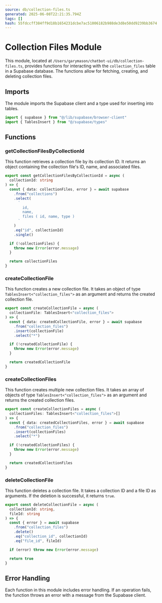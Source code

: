 ```yaml
---
source: db/collection-files.ts
generated: 2025-06-08T22:21:35.794Z
tags: []
hash: 55fdccff384ff9d18b1654231dcbe7ac51006182b988de3d8e50dd9239bb3674
---
```


# Collection Files Module

This module, located at `/Users/garymason/chatbot-ui/db/collection-files.ts`, provides functions for interacting with the `collection_files` table in a Supabase database. The functions allow for fetching, creating, and deleting collection files.

## Imports

The module imports the Supabase client and a type used for inserting into tables.

```ts
import { supabase } from "@/lib/supabase/browser-client"
import { TablesInsert } from "@/supabase/types"
```

## Functions

### getCollectionFilesByCollectionId

This function retrieves a collection file by its collection ID. It returns an object containing the collection file's ID, name, and associated files.

```ts
export const getCollectionFilesByCollectionId = async (
  collectionId: string
) => {
  const { data: collectionFiles, error } = await supabase
    .from("collections")
    .select(
      `
        id, 
        name, 
        files ( id, name, type )
      `
    )
    .eq("id", collectionId)
    .single()

  if (!collectionFiles) {
    throw new Error(error.message)
  }

  return collectionFiles
}
```

### createCollectionFile

This function creates a new collection file. It takes an object of type `TablesInsert<"collection_files">` as an argument and returns the created collection file.

```ts
export const createCollectionFile = async (
  collectionFile: TablesInsert<"collection_files">
) => {
  const { data: createdCollectionFile, error } = await supabase
    .from("collection_files")
    .insert(collectionFile)
    .select("*")

  if (!createdCollectionFile) {
    throw new Error(error.message)
  }

  return createdCollectionFile
}
```

### createCollectionFiles

This function creates multiple new collection files. It takes an array of objects of type `TablesInsert<"collection_files">` as an argument and returns the created collection files.

```ts
export const createCollectionFiles = async (
  collectionFiles: TablesInsert<"collection_files">[]
) => {
  const { data: createdCollectionFiles, error } = await supabase
    .from("collection_files")
    .insert(collectionFiles)
    .select("*")

  if (!createdCollectionFiles) {
    throw new Error(error.message)
  }

  return createdCollectionFiles
}
```

### deleteCollectionFile

This function deletes a collection file. It takes a collection ID and a file ID as arguments. If the deletion is successful, it returns `true`.

```ts
export const deleteCollectionFile = async (
  collectionId: string,
  fileId: string
) => {
  const { error } = await supabase
    .from("collection_files")
    .delete()
    .eq("collection_id", collectionId)
    .eq("file_id", fileId)

  if (error) throw new Error(error.message)

  return true
}
```

## Error Handling

Each function in this module includes error handling. If an operation fails, the function throws an error with a message from the Supabase client.